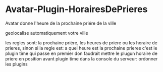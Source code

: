 # Avatar-Plugin-HorairesDePrieres
 Avatar donne l'heure de la prochaine priére de la ville

 geolocalise automatiquement votre ville

 les regles sont: la prochaine priére, les heures de priere ou les horaire de prieres, sinon si la regle est: a quel heure est la prochaine prieres c'est le plugin time qui passe en premier don faudrait mettre le plugun horaire de priere en position avant plugin time dans la console du serveur: ordonner les plugins
